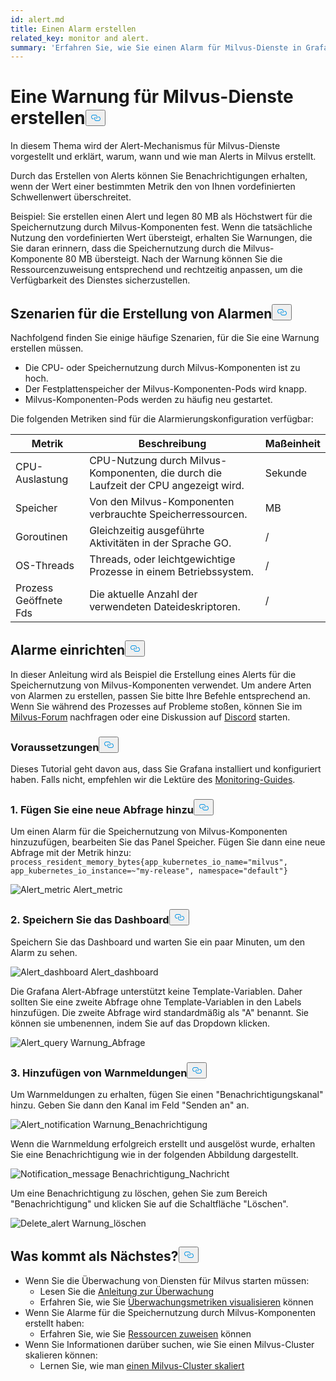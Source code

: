 ```yaml
---
id: alert.md
title: Einen Alarm erstellen
related_key: monitor and alert.
summary: 'Erfahren Sie, wie Sie einen Alarm für Milvus-Dienste in Grafana erstellen.'
---
```

<h1 id="Create-an-Alert-for-Milvus-Services" class="common-anchor-header">Eine Warnung für Milvus-Dienste erstellen<button data-href="#Create-an-Alert-for-Milvus-Services" class="anchor-icon" translate="no">
      <svg translate="no"
        aria-hidden="true"
        focusable="false"
        height="20"
        version="1.1"
        viewBox="0 0 16 16"
        width="16"
      >
        <path
          fill="#0092E4"
          fill-rule="evenodd"
          d="M4 9h1v1H4c-1.5 0-3-1.69-3-3.5S2.55 3 4 3h4c1.45 0 3 1.69 3 3.5 0 1.41-.91 2.72-2 3.25V8.59c.58-.45 1-1.27 1-2.09C10 5.22 8.98 4 8 4H4c-.98 0-2 1.22-2 2.5S3 9 4 9zm9-3h-1v1h1c1 0 2 1.22 2 2.5S13.98 12 13 12H9c-.98 0-2-1.22-2-2.5 0-.83.42-1.64 1-2.09V6.25c-1.09.53-2 1.84-2 3.25C6 11.31 7.55 13 9 13h4c1.45 0 3-1.69 3-3.5S14.5 6 13 6z"
        ></path>
      </svg>
    </button></h1><p>In diesem Thema wird der Alert-Mechanismus für Milvus-Dienste vorgestellt und erklärt, warum, wann und wie man Alerts in Milvus erstellt.</p>
<p>Durch das Erstellen von Alerts können Sie Benachrichtigungen erhalten, wenn der Wert einer bestimmten Metrik den von Ihnen vordefinierten Schwellenwert überschreitet.</p>
<p>Beispiel: Sie erstellen einen Alert und legen 80 MB als Höchstwert für die Speichernutzung durch Milvus-Komponenten fest. Wenn die tatsächliche Nutzung den vordefinierten Wert übersteigt, erhalten Sie Warnungen, die Sie daran erinnern, dass die Speichernutzung durch die Milvus-Komponente 80 MB übersteigt. Nach der Warnung können Sie die Ressourcenzuweisung entsprechend und rechtzeitig anpassen, um die Verfügbarkeit des Dienstes sicherzustellen.</p>
<h2 id="Scenarios-for-creating-alerts" class="common-anchor-header">Szenarien für die Erstellung von Alarmen<button data-href="#Scenarios-for-creating-alerts" class="anchor-icon" translate="no">
      <svg translate="no"
        aria-hidden="true"
        focusable="false"
        height="20"
        version="1.1"
        viewBox="0 0 16 16"
        width="16"
      >
        <path
          fill="#0092E4"
          fill-rule="evenodd"
          d="M4 9h1v1H4c-1.5 0-3-1.69-3-3.5S2.55 3 4 3h4c1.45 0 3 1.69 3 3.5 0 1.41-.91 2.72-2 3.25V8.59c.58-.45 1-1.27 1-2.09C10 5.22 8.98 4 8 4H4c-.98 0-2 1.22-2 2.5S3 9 4 9zm9-3h-1v1h1c1 0 2 1.22 2 2.5S13.98 12 13 12H9c-.98 0-2-1.22-2-2.5 0-.83.42-1.64 1-2.09V6.25c-1.09.53-2 1.84-2 3.25C6 11.31 7.55 13 9 13h4c1.45 0 3-1.69 3-3.5S14.5 6 13 6z"
        ></path>
      </svg>
    </button></h2><p>Nachfolgend finden Sie einige häufige Szenarien, für die Sie eine Warnung erstellen müssen.</p>
<ul>
<li>Die CPU- oder Speichernutzung durch Milvus-Komponenten ist zu hoch.</li>
<li>Der Festplattenspeicher der Milvus-Komponenten-Pods wird knapp.</li>
<li>Milvus-Komponenten-Pods werden zu häufig neu gestartet.</li>
</ul>
<p>Die folgenden Metriken sind für die Alarmierungskonfiguration verfügbar:</p>
<table>
<thead>
<tr><th>Metrik</th><th>Beschreibung</th><th>Maßeinheit</th></tr>
</thead>
<tbody>
<tr><td>CPU-Auslastung</td><td>CPU-Nutzung durch Milvus-Komponenten, die durch die Laufzeit der CPU angezeigt wird.</td><td>Sekunde</td></tr>
<tr><td>Speicher</td><td>Von den Milvus-Komponenten verbrauchte Speicherressourcen.</td><td>MB</td></tr>
<tr><td>Goroutinen</td><td>Gleichzeitig ausgeführte Aktivitäten in der Sprache GO.</td><td>/</td></tr>
<tr><td>OS-Threads</td><td>Threads, oder leichtgewichtige Prozesse in einem Betriebssystem.</td><td>/</td></tr>
<tr><td>Prozess Geöffnete Fds</td><td>Die aktuelle Anzahl der verwendeten Dateideskriptoren.</td><td>/</td></tr>
</tbody>
</table>
<h2 id="Set-up-alerts" class="common-anchor-header">Alarme einrichten<button data-href="#Set-up-alerts" class="anchor-icon" translate="no">
      <svg translate="no"
        aria-hidden="true"
        focusable="false"
        height="20"
        version="1.1"
        viewBox="0 0 16 16"
        width="16"
      >
        <path
          fill="#0092E4"
          fill-rule="evenodd"
          d="M4 9h1v1H4c-1.5 0-3-1.69-3-3.5S2.55 3 4 3h4c1.45 0 3 1.69 3 3.5 0 1.41-.91 2.72-2 3.25V8.59c.58-.45 1-1.27 1-2.09C10 5.22 8.98 4 8 4H4c-.98 0-2 1.22-2 2.5S3 9 4 9zm9-3h-1v1h1c1 0 2 1.22 2 2.5S13.98 12 13 12H9c-.98 0-2-1.22-2-2.5 0-.83.42-1.64 1-2.09V6.25c-1.09.53-2 1.84-2 3.25C6 11.31 7.55 13 9 13h4c1.45 0 3-1.69 3-3.5S14.5 6 13 6z"
        ></path>
      </svg>
    </button></h2><p>In dieser Anleitung wird als Beispiel die Erstellung eines Alerts für die Speichernutzung von Milvus-Komponenten verwendet. Um andere Arten von Alarmen zu erstellen, passen Sie bitte Ihre Befehle entsprechend an. Wenn Sie während des Prozesses auf Probleme stoßen, können Sie im <a href="https://discuss.milvus.io/">Milvus-Forum</a> nachfragen oder eine Diskussion auf <a href="https://discord.com/invite/8uyFbECzPX">Discord</a> starten.</p>
<h3 id="Prerequisites" class="common-anchor-header">Voraussetzungen<button data-href="#Prerequisites" class="anchor-icon" translate="no">
      <svg translate="no"
        aria-hidden="true"
        focusable="false"
        height="20"
        version="1.1"
        viewBox="0 0 16 16"
        width="16"
      >
        <path
          fill="#0092E4"
          fill-rule="evenodd"
          d="M4 9h1v1H4c-1.5 0-3-1.69-3-3.5S2.55 3 4 3h4c1.45 0 3 1.69 3 3.5 0 1.41-.91 2.72-2 3.25V8.59c.58-.45 1-1.27 1-2.09C10 5.22 8.98 4 8 4H4c-.98 0-2 1.22-2 2.5S3 9 4 9zm9-3h-1v1h1c1 0 2 1.22 2 2.5S13.98 12 13 12H9c-.98 0-2-1.22-2-2.5 0-.83.42-1.64 1-2.09V6.25c-1.09.53-2 1.84-2 3.25C6 11.31 7.55 13 9 13h4c1.45 0 3-1.69 3-3.5S14.5 6 13 6z"
        ></path>
      </svg>
    </button></h3><p>Dieses Tutorial geht davon aus, dass Sie Grafana installiert und konfiguriert haben. Falls nicht, empfehlen wir die Lektüre des <a href="/docs/de/monitor.md">Monitoring-Guides</a>.</p>
<h3 id="1-Add-a-new-query" class="common-anchor-header">1. Fügen Sie eine neue Abfrage hinzu<button data-href="#1-Add-a-new-query" class="anchor-icon" translate="no">
      <svg translate="no"
        aria-hidden="true"
        focusable="false"
        height="20"
        version="1.1"
        viewBox="0 0 16 16"
        width="16"
      >
        <path
          fill="#0092E4"
          fill-rule="evenodd"
          d="M4 9h1v1H4c-1.5 0-3-1.69-3-3.5S2.55 3 4 3h4c1.45 0 3 1.69 3 3.5 0 1.41-.91 2.72-2 3.25V8.59c.58-.45 1-1.27 1-2.09C10 5.22 8.98 4 8 4H4c-.98 0-2 1.22-2 2.5S3 9 4 9zm9-3h-1v1h1c1 0 2 1.22 2 2.5S13.98 12 13 12H9c-.98 0-2-1.22-2-2.5 0-.83.42-1.64 1-2.09V6.25c-1.09.53-2 1.84-2 3.25C6 11.31 7.55 13 9 13h4c1.45 0 3-1.69 3-3.5S14.5 6 13 6z"
        ></path>
      </svg>
    </button></h3><p>Um einen Alarm für die Speichernutzung von Milvus-Komponenten hinzuzufügen, bearbeiten Sie das Panel Speicher. Fügen Sie dann eine neue Abfrage mit der Metrik hinzu: <code translate="no">process_resident_memory_bytes{app_kubernetes_io_name=&quot;milvus&quot;, app_kubernetes_io_instance=~&quot;my-release&quot;, namespace=&quot;default&quot;}</code></p>
<p>
  
   <span class="img-wrapper"> <img translate="no" src="/docs/v2.6.x/assets/alert_metric.png" alt="Alert_metric" class="doc-image" id="alert_metric" />
   </span> <span class="img-wrapper"> <span>Alert_metric</span> </span></p>
<h3 id="2-Save-the-dashboard" class="common-anchor-header">2. Speichern Sie das Dashboard<button data-href="#2-Save-the-dashboard" class="anchor-icon" translate="no">
      <svg translate="no"
        aria-hidden="true"
        focusable="false"
        height="20"
        version="1.1"
        viewBox="0 0 16 16"
        width="16"
      >
        <path
          fill="#0092E4"
          fill-rule="evenodd"
          d="M4 9h1v1H4c-1.5 0-3-1.69-3-3.5S2.55 3 4 3h4c1.45 0 3 1.69 3 3.5 0 1.41-.91 2.72-2 3.25V8.59c.58-.45 1-1.27 1-2.09C10 5.22 8.98 4 8 4H4c-.98 0-2 1.22-2 2.5S3 9 4 9zm9-3h-1v1h1c1 0 2 1.22 2 2.5S13.98 12 13 12H9c-.98 0-2-1.22-2-2.5 0-.83.42-1.64 1-2.09V6.25c-1.09.53-2 1.84-2 3.25C6 11.31 7.55 13 9 13h4c1.45 0 3-1.69 3-3.5S14.5 6 13 6z"
        ></path>
      </svg>
    </button></h3><p>Speichern Sie das Dashboard und warten Sie ein paar Minuten, um den Alarm zu sehen.</p>
<p>
  
   <span class="img-wrapper"> <img translate="no" src="/docs/v2.6.x/assets/alert_dashboard.png" alt="Alert_dashboard" class="doc-image" id="alert_dashboard" />
   </span> <span class="img-wrapper"> <span>Alert_dashboard</span> </span></p>
<p>Die Grafana Alert-Abfrage unterstützt keine Template-Variablen. Daher sollten Sie eine zweite Abfrage ohne Template-Variablen in den Labels hinzufügen. Die zweite Abfrage wird standardmäßig als "A" benannt. Sie können sie umbenennen, indem Sie auf das Dropdown klicken.</p>
<p>
  
   <span class="img-wrapper"> <img translate="no" src="/docs/v2.6.x/assets/alert_query.png" alt="Alert_query" class="doc-image" id="alert_query" />
   </span> <span class="img-wrapper"> <span>Warnung_Abfrage</span> </span></p>
<h3 id="3-Add-alert-notifications" class="common-anchor-header">3. Hinzufügen von Warnmeldungen<button data-href="#3-Add-alert-notifications" class="anchor-icon" translate="no">
      <svg translate="no"
        aria-hidden="true"
        focusable="false"
        height="20"
        version="1.1"
        viewBox="0 0 16 16"
        width="16"
      >
        <path
          fill="#0092E4"
          fill-rule="evenodd"
          d="M4 9h1v1H4c-1.5 0-3-1.69-3-3.5S2.55 3 4 3h4c1.45 0 3 1.69 3 3.5 0 1.41-.91 2.72-2 3.25V8.59c.58-.45 1-1.27 1-2.09C10 5.22 8.98 4 8 4H4c-.98 0-2 1.22-2 2.5S3 9 4 9zm9-3h-1v1h1c1 0 2 1.22 2 2.5S13.98 12 13 12H9c-.98 0-2-1.22-2-2.5 0-.83.42-1.64 1-2.09V6.25c-1.09.53-2 1.84-2 3.25C6 11.31 7.55 13 9 13h4c1.45 0 3-1.69 3-3.5S14.5 6 13 6z"
        ></path>
      </svg>
    </button></h3><p>Um Warnmeldungen zu erhalten, fügen Sie einen "Benachrichtigungskanal" hinzu. Geben Sie dann den Kanal im Feld "Senden an" an.</p>
<p>
  
   <span class="img-wrapper"> <img translate="no" src="/docs/v2.6.x/assets/alert_notification.png" alt="Alert_notification" class="doc-image" id="alert_notification" />
   </span> <span class="img-wrapper"> <span>Warnung_Benachrichtigung</span> </span></p>
<p>Wenn die Warnmeldung erfolgreich erstellt und ausgelöst wurde, erhalten Sie eine Benachrichtigung wie in der folgenden Abbildung dargestellt.</p>
<p>
  
   <span class="img-wrapper"> <img translate="no" src="/docs/v2.6.x/assets/notification_message.png" alt="Notification_message" class="doc-image" id="notification_message" />
   </span> <span class="img-wrapper"> <span>Benachrichtigung_Nachricht</span> </span></p>
<p>Um eine Benachrichtigung zu löschen, gehen Sie zum Bereich "Benachrichtigung" und klicken Sie auf die Schaltfläche "Löschen".</p>
<p>
  
   <span class="img-wrapper"> <img translate="no" src="/docs/v2.6.x/assets/delete_alert.png" alt="Delete_alert" class="doc-image" id="delete_alert" />
   </span> <span class="img-wrapper"> <span>Warnung_löschen</span> </span></p>
<h2 id="Whats-next" class="common-anchor-header">Was kommt als Nächstes?<button data-href="#Whats-next" class="anchor-icon" translate="no">
      <svg translate="no"
        aria-hidden="true"
        focusable="false"
        height="20"
        version="1.1"
        viewBox="0 0 16 16"
        width="16"
      >
        <path
          fill="#0092E4"
          fill-rule="evenodd"
          d="M4 9h1v1H4c-1.5 0-3-1.69-3-3.5S2.55 3 4 3h4c1.45 0 3 1.69 3 3.5 0 1.41-.91 2.72-2 3.25V8.59c.58-.45 1-1.27 1-2.09C10 5.22 8.98 4 8 4H4c-.98 0-2 1.22-2 2.5S3 9 4 9zm9-3h-1v1h1c1 0 2 1.22 2 2.5S13.98 12 13 12H9c-.98 0-2-1.22-2-2.5 0-.83.42-1.64 1-2.09V6.25c-1.09.53-2 1.84-2 3.25C6 11.31 7.55 13 9 13h4c1.45 0 3-1.69 3-3.5S14.5 6 13 6z"
        ></path>
      </svg>
    </button></h2><ul>
<li>Wenn Sie die Überwachung von Diensten für Milvus starten müssen:<ul>
<li>Lesen Sie die <a href="/docs/de/monitor.md">Anleitung zur Überwachung</a></li>
<li>Erfahren Sie, wie Sie <a href="/docs/de/visualize.md">Überwachungsmetriken visualisieren</a> können</li>
</ul></li>
<li>Wenn Sie Alarme für die Speichernutzung durch Milvus-Komponenten erstellt haben:<ul>
<li>Erfahren Sie, wie Sie <a href="/docs/de/allocate.md#standalone">Ressourcen zuweisen</a> können</li>
</ul></li>
<li>Wenn Sie Informationen darüber suchen, wie Sie einen Milvus-Cluster skalieren können:<ul>
<li>Lernen Sie, wie man <a href="/docs/de/scaleout.md">einen Milvus-Cluster skaliert</a></li>
</ul></li>
</ul>
